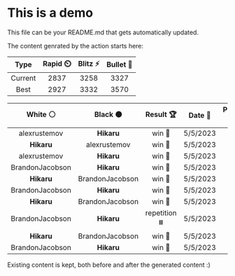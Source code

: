 # This is a demo

This file can be your README.md that gets automatically updated.

The content genrated by the action starts here:

<!--START_SECTION:chessStats-->
<!-- Automatically generated with https://github.com/Balastrong/chess-stats-action -->

| Type | Rapid ⏲️ | Blitz ⚡ | Bullet 🔫 |
|:---:|:---:|:---:|:---:|
| Current | 2837 | 3258 | 3327 |
| Best | 2927 | 3332 | 3570 |

| White ⚪ | Black ⚫ | Result 🏆 | Date 📅 | Position 🗺️ | Type 🕕 |
|:---:|:---:|:---:|:---:|:---:|:---:|
| alexrustemov | **Hikaru** | win 🥇 | 5/5/2023 | <a href="http://www.ee.unb.ca/cgi-bin/tervo/fen.pl?select=4rbk1/3R4/1pN2p1B/7p/4P3/6PK/1r6/8 w - -">Link</a> | Blitz |
| **Hikaru** | alexrustemov | win 🥇 | 5/5/2023 | <a href="http://www.ee.unb.ca/cgi-bin/tervo/fen.pl?select=8/5Rpk/4r2p/8/6R1/6PK/8/8 b - -">Link</a> | Blitz |
| alexrustemov | **Hikaru** | win 🥇 | 5/5/2023 | <a href="http://www.ee.unb.ca/cgi-bin/tervo/fen.pl?select=8/p2pq1k1/1p1p2p1/3Pb2p/4Q1PP/6rB/P4RK1/8 w - -">Link</a> | Blitz |
| BrandonJacobson | **Hikaru** | win 🥇 | 5/5/2023 | <a href="http://www.ee.unb.ca/cgi-bin/tervo/fen.pl?select=R7/5pk1/4p3/p2pP1p1/1r1n2P1/1P5P/3N4/5K2 w - -">Link</a> | Blitz |
| **Hikaru** | BrandonJacobson | win 🥇 | 5/5/2023 | <a href="http://www.ee.unb.ca/cgi-bin/tervo/fen.pl?select=r5k1/3R3p/5pp1/8/pPP1p3/P1n4P/1B3PP1/5K2 b - -">Link</a> | Blitz |
| BrandonJacobson | **Hikaru** | win 🥇 | 5/5/2023 | <a href="http://www.ee.unb.ca/cgi-bin/tervo/fen.pl?select=8/8/5n2/6p1/5k2/8/6K1/8 w - -">Link</a> | Blitz |
| **Hikaru** | BrandonJacobson | win 🥇 | 5/5/2023 | <a href="http://www.ee.unb.ca/cgi-bin/tervo/fen.pl?select=7k/1pp1P3/p4K2/5N2/P5R1/5r2/2b5/8 b - -">Link</a> | Blitz |
| BrandonJacobson | **Hikaru** | repetition ⏸️ | 5/5/2023 | <a href="http://www.ee.unb.ca/cgi-bin/tervo/fen.pl?select=6k1/8/8/7p/4PR1P/6P1/5P1K/5q2 w - -">Link</a> | Blitz |
| **Hikaru** | BrandonJacobson | win 🥇 | 5/5/2023 | <a href="http://www.ee.unb.ca/cgi-bin/tervo/fen.pl?select=2r2k2/5Qp1/6B1/8/7P/1P4P1/P3p2K/2q1N3 b - -">Link</a> | Blitz |
| BrandonJacobson | **Hikaru** | win 🥇 | 5/5/2023 | <a href="http://www.ee.unb.ca/cgi-bin/tervo/fen.pl?select=r3r2k/6p1/pp5p/3Pb3/2n1Bn2/B4P2/P4P1P/3R1R1K w - -">Link</a> | Blitz |

<!--END_SECTION:chessStats-->

Existing content is kept, both before and after the generated content :)
